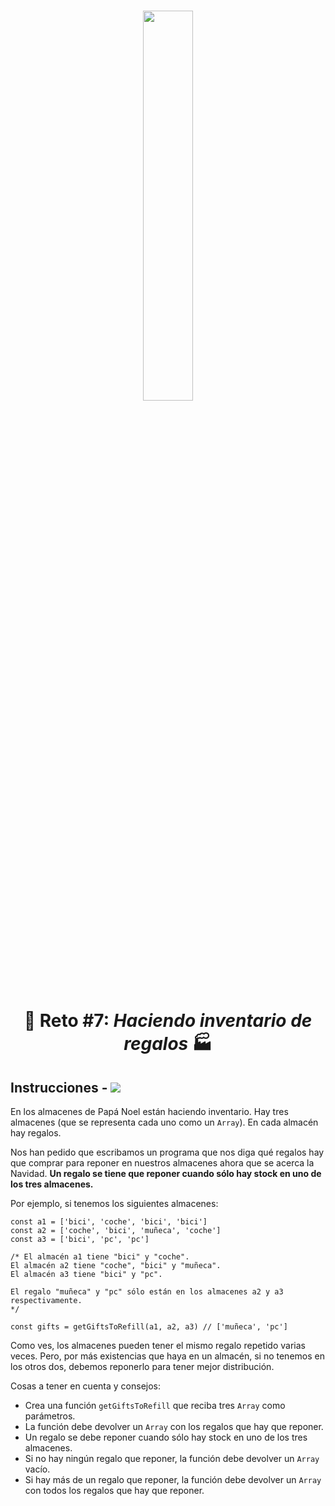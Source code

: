 </br>
<p align="center"> 
  <img width=40% src=../../images/challenge-7.svg/>
</p>

<h1 align="center">🎁 Reto #7: <em>Haciendo inventario de regalos</em> 🏭</h1>

## Instrucciones - [![](https://img.shields.io/badge/-Fácil-brightgreen?style=plastic)]()

En los almacenes de Papá Noel están haciendo inventario. Hay tres almacenes (que se representa cada uno como un `Array`). En cada almacén hay regalos.

Nos han pedido que escribamos un programa que nos diga qué regalos hay que comprar para reponer en nuestros almacenes ahora que se acerca la Navidad. **Un regalo se tiene que reponer cuando sólo hay stock en uno de los tres almacenes.**

Por ejemplo, si tenemos los siguientes almacenes:

```
const a1 = ['bici', 'coche', 'bici', 'bici']
const a2 = ['coche', 'bici', 'muñeca', 'coche']
const a3 = ['bici', 'pc', 'pc']

/* El almacén a1 tiene "bici" y "coche".
El almacén a2 tiene "coche", "bici" y "muñeca".
El almacén a3 tiene "bici" y "pc".

El regalo "muñeca" y "pc" sólo están en los almacenes a2 y a3 respectivamente.
*/

const gifts = getGiftsToRefill(a1, a2, a3) // ['muñeca', 'pc']
```

Como ves, los almacenes pueden tener el mismo regalo repetido varias veces. Pero, por más existencias que haya en un almacén, si no tenemos en los otros dos, debemos reponerlo para tener mejor distribución.

Cosas a tener en cuenta y consejos:

- Crea una función `getGiftsToRefill` que reciba tres `Array` como parámetros.
- La función debe devolver un `Array` con los regalos que hay que reponer.
- Un regalo se debe reponer cuando sólo hay stock en uno de los tres almacenes.
- Si no hay ningún regalo que reponer, la función debe devolver un `Array` vacío.
- Si hay más de un regalo que reponer, la función debe devolver un `Array` con todos los regalos que hay que reponer.
